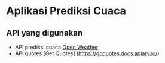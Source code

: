 # Aplikasi Prediksi Cuaca
## API yang digunakan
- API prediksi cuaca [Open Weather](https://openweathermap.org/)
- API quotes [Get Quotes] (https://goquotes.docs.apiary.io/)